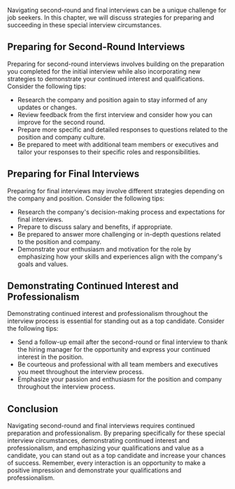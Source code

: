 
Navigating second-round and final interviews can be a unique challenge for job seekers. In this chapter, we will discuss strategies for preparing and succeeding in these special interview circumstances.

Preparing for Second-Round Interviews
-------------------------------------

Preparing for second-round interviews involves building on the preparation you completed for the initial interview while also incorporating new strategies to demonstrate your continued interest and qualifications. Consider the following tips:

* Research the company and position again to stay informed of any updates or changes.
* Review feedback from the first interview and consider how you can improve for the second round.
* Prepare more specific and detailed responses to questions related to the position and company culture.
* Be prepared to meet with additional team members or executives and tailor your responses to their specific roles and responsibilities.

Preparing for Final Interviews
------------------------------

Preparing for final interviews may involve different strategies depending on the company and position. Consider the following tips:

* Research the company's decision-making process and expectations for final interviews.
* Prepare to discuss salary and benefits, if appropriate.
* Be prepared to answer more challenging or in-depth questions related to the position and company.
* Demonstrate your enthusiasm and motivation for the role by emphasizing how your skills and experiences align with the company's goals and values.

Demonstrating Continued Interest and Professionalism
----------------------------------------------------

Demonstrating continued interest and professionalism throughout the interview process is essential for standing out as a top candidate. Consider the following tips:

* Send a follow-up email after the second-round or final interview to thank the hiring manager for the opportunity and express your continued interest in the position.
* Be courteous and professional with all team members and executives you meet throughout the interview process.
* Emphasize your passion and enthusiasm for the position and company throughout the interview process.

Conclusion
----------

Navigating second-round and final interviews requires continued preparation and professionalism. By preparing specifically for these special interview circumstances, demonstrating continued interest and professionalism, and emphasizing your qualifications and value as a candidate, you can stand out as a top candidate and increase your chances of success. Remember, every interaction is an opportunity to make a positive impression and demonstrate your qualifications and professionalism.
